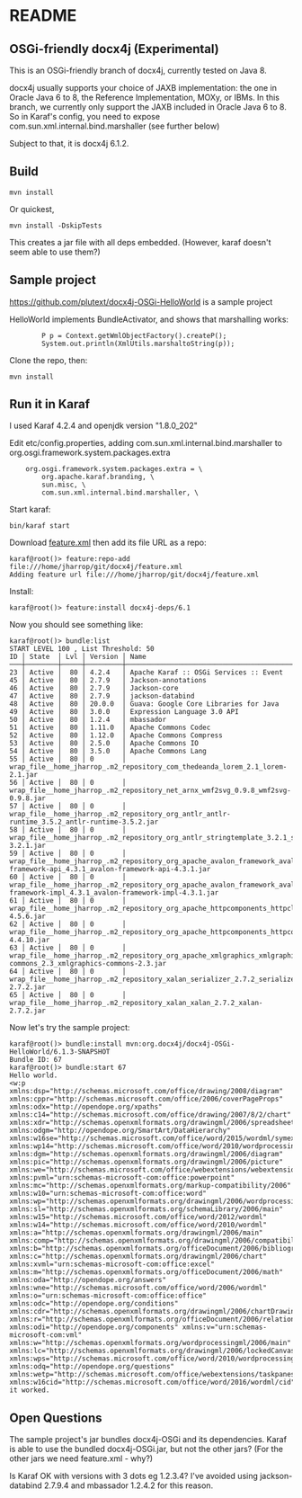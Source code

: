 README
======


OSGi-friendly docx4j (Experimental) 
---------------

This is an OSGi-friendly branch of docx4j, currently tested on Java 8.

docx4j usually supports your choice of JAXB implementation: the one in Oracle Java 6 to 8, the Reference Implementation, MOXy, or IBMs.  In this branch,
we currently only support the JAXB included in Oracle Java 6 to 8.  So in Karaf's config, you need to expose com.sun.xml.internal.bind.marshaller (see further below)

Subject to that, it is docx4j 6.1.2.

Build
---------------

```
mvn install
```

Or quickest, 

```
mvn install -DskipTests
```

This creates a jar file with all deps embedded.  (However, karaf doesn't 
seem able to use them?)
 

Sample project
---------------

https://github.com/plutext/docx4j-OSGi-HelloWorld is a sample project

HelloWorld implements BundleActivator, and shows that marshalling works:

```
        P p = Context.getWmlObjectFactory().createP();
        System.out.println(XmlUtils.marshaltoString(p));
```

Clone the repo, then:

```
mvn install
```

Run it in Karaf
---------------

I used Karaf 4.2.4 and openjdk version "1.8.0_202"

Edit etc/config.properties, adding com.sun.xml.internal.bind.marshaller to org.osgi.framework.system.packages.extra

```		
	org.osgi.framework.system.packages.extra = \
	    org.apache.karaf.branding, \
	    sun.misc, \
	    com.sun.xml.internal.bind.marshaller, \
```

Start karaf:

```
bin/karaf start
```

Download [feature.xml](https://github.com/plutext/docx4j/blob/VERSION_6_1_0_OSGi/feature.xml) then add its file URL as a repo:

```
karaf@root()> feature:repo-add file:///home/jharrop/git/docx4j/feature.xml                                                                                                                                     
Adding feature url file:///home/jharrop/git/docx4j/feature.xml
```

Install:

```
karaf@root()> feature:install docx4j-deps/6.1
```

Now you should see something like:

```
karaf@root()> bundle:list
START LEVEL 100 , List Threshold: 50
ID │ State  │ Lvl │ Version │ Name
───┼────────┼─────┼─────────┼─────────────────────────────────────────────────────────────────────────────────────────────────────────────────────────────────────────────────────────────────────────────────
23 │ Active │  80 │ 4.2.4   │ Apache Karaf :: OSGi Services :: Event
45 │ Active │  80 │ 2.7.9   │ Jackson-annotations
46 │ Active │  80 │ 2.7.9   │ Jackson-core
47 │ Active │  80 │ 2.7.9   │ jackson-databind
48 │ Active │  80 │ 20.0.0  │ Guava: Google Core Libraries for Java
49 │ Active │  80 │ 3.0.0   │ Expression Language 3.0 API
50 │ Active │  80 │ 1.2.4   │ mbassador
51 │ Active │  80 │ 1.11.0  │ Apache Commons Codec
52 │ Active │  80 │ 1.12.0  │ Apache Commons Compress
53 │ Active │  80 │ 2.5.0   │ Apache Commons IO
54 │ Active │  80 │ 3.5.0   │ Apache Commons Lang
55 │ Active │  80 │ 0       │ wrap_file__home_jharrop_.m2_repository_com_thedeanda_lorem_2.1_lorem-2.1.jar
56 │ Active │  80 │ 0       │ wrap_file__home_jharrop_.m2_repository_net_arnx_wmf2svg_0.9.8_wmf2svg-0.9.8.jar
57 │ Active │  80 │ 0       │ wrap_file__home_jharrop_.m2_repository_org_antlr_antlr-runtime_3.5.2_antlr-runtime-3.5.2.jar
58 │ Active │  80 │ 0       │ wrap_file__home_jharrop_.m2_repository_org_antlr_stringtemplate_3.2.1_stringtemplate-3.2.1.jar
59 │ Active │  80 │ 0       │ wrap_file__home_jharrop_.m2_repository_org_apache_avalon_framework_avalon-framework-api_4.3.1_avalon-framework-api-4.3.1.jar
60 │ Active │  80 │ 0       │ wrap_file__home_jharrop_.m2_repository_org_apache_avalon_framework_avalon-framework-impl_4.3.1_avalon-framework-impl-4.3.1.jar
61 │ Active │  80 │ 0       │ wrap_file__home_jharrop_.m2_repository_org_apache_httpcomponents_httpclient_4.5.6_httpclient-4.5.6.jar
62 │ Active │  80 │ 0       │ wrap_file__home_jharrop_.m2_repository_org_apache_httpcomponents_httpcore_4.4.10_httpcore-4.4.10.jar
63 │ Active │  80 │ 0       │ wrap_file__home_jharrop_.m2_repository_org_apache_xmlgraphics_xmlgraphics-commons_2.3_xmlgraphics-commons-2.3.jar
64 │ Active │  80 │ 0       │ wrap_file__home_jharrop_.m2_repository_xalan_serializer_2.7.2_serializer-2.7.2.jar
65 │ Active │  80 │ 0       │ wrap_file__home_jharrop_.m2_repository_xalan_xalan_2.7.2_xalan-2.7.2.jar
```

Now let's try the sample project:

```
karaf@root()> bundle:install mvn:org.docx4j/docx4j-OSGi-HelloWorld/6.1.3-SNAPSHOT
Bundle ID: 67
karaf@root()> bundle:start 67
Hello world.
<w:p xmlns:dsp="http://schemas.microsoft.com/office/drawing/2008/diagram" xmlns:cppr="http://schemas.microsoft.com/office/2006/coverPageProps" xmlns:odx="http://opendope.org/xpaths" xmlns:c14="http://schemas.microsoft.com/office/drawing/2007/8/2/chart" xmlns:xdr="http://schemas.openxmlformats.org/drawingml/2006/spreadsheetDrawing" xmlns:odgm="http://opendope.org/SmartArt/DataHierarchy" xmlns:w16se="http://schemas.microsoft.com/office/word/2015/wordml/symex" xmlns:wp14="http://schemas.microsoft.com/office/word/2010/wordprocessingDrawing" xmlns:dgm="http://schemas.openxmlformats.org/drawingml/2006/diagram" xmlns:pic="http://schemas.openxmlformats.org/drawingml/2006/picture" xmlns:we="http://schemas.microsoft.com/office/webextensions/webextension/2010/11" xmlns:pvml="urn:schemas-microsoft-com:office:powerpoint" xmlns:mc="http://schemas.openxmlformats.org/markup-compatibility/2006" xmlns:w10="urn:schemas-microsoft-com:office:word" xmlns:wp="http://schemas.openxmlformats.org/drawingml/2006/wordprocessingDrawing" xmlns:sl="http://schemas.openxmlformats.org/schemaLibrary/2006/main" xmlns:w15="http://schemas.microsoft.com/office/word/2012/wordml" xmlns:w14="http://schemas.microsoft.com/office/word/2010/wordml" xmlns:a="http://schemas.openxmlformats.org/drawingml/2006/main" xmlns:comp="http://schemas.openxmlformats.org/drawingml/2006/compatibility" xmlns:b="http://schemas.openxmlformats.org/officeDocument/2006/bibliography" xmlns:c="http://schemas.openxmlformats.org/drawingml/2006/chart" xmlns:xvml="urn:schemas-microsoft-com:office:excel" xmlns:m="http://schemas.openxmlformats.org/officeDocument/2006/math" xmlns:oda="http://opendope.org/answers" xmlns:wne="http://schemas.microsoft.com/office/word/2006/wordml" xmlns:o="urn:schemas-microsoft-com:office:office" xmlns:odc="http://opendope.org/conditions" xmlns:cdr="http://schemas.openxmlformats.org/drawingml/2006/chartDrawing" xmlns:r="http://schemas.openxmlformats.org/officeDocument/2006/relationships" xmlns:odi="http://opendope.org/components" xmlns:v="urn:schemas-microsoft-com:vml" xmlns:w="http://schemas.openxmlformats.org/wordprocessingml/2006/main" xmlns:lc="http://schemas.openxmlformats.org/drawingml/2006/lockedCanvas" xmlns:wps="http://schemas.microsoft.com/office/word/2010/wordprocessingShape" xmlns:odq="http://opendope.org/questions" xmlns:wetp="http://schemas.microsoft.com/office/webextensions/taskpanes/2010/11" xmlns:w16cid="http://schemas.microsoft.com/office/word/2016/wordml/cid"/>
it worked.
```


Open Questions
--------------

The sample project's jar bundles docx4j-OSGi and its dependencies.  Karaf is able to use the bundled docx4j-OSGi.jar, but not the other jars?  (For the other jars we need feature.xml - why?) 

Is Karaf OK with versions with 3 dots eg 1.2.3.4?  I've avoided using jackson-databind 2.7.9.4 and mbassador 1.2.4.2 for this reason.

